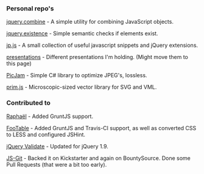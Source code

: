 ### Personal repo's
[jquery.combine](https://github.com/seriema/jquery.combine) - A simple utility for combining JavaScript objects.

[jquery.existence](https://github.com/seriema/jquery.existence) - Simple semantic checks if elements exist.

[jp.js](https://github.com/seriema/jp.js) - A small collection of useful javascript snippets and jQuery extensions.

[presentations](https://github.com/seriema/presentations) - Different presentations I'm holding. (Might move them to this page)

[PicJam](https://github.com/seriema/PicJam) - Simple C# library to optimize JPEG's, lossless.

[prim.js](https://github.com/seriema/prim.js) - Microscopic-sized vector library for SVG and VML.

### Contributed to
[Raphaël](https://github.com/DmitryBaranovskiy/raphael) - Added GruntJS support.

[FooTable](https://github.com/bradvin/FooTable) - Added GruntJS and Travis-CI support, as well as converted CSS to LESS and configured JSHint.

[jQuery Validate](https://github.com/jzaefferer/jquery-validation) - Updated for jQuery 1.9.

[JS-Git](https://github.com/creationix/js-git) - Backed it on Kickstarter and again on BountySource. Done some Pull Requests (that were a bit too early).
